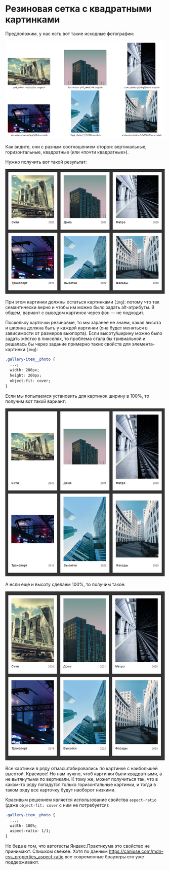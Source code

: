 # Резиновая сетка с квадратными картинками

Предположим, у нас есть вот такие исходные фотографии:

![Исходные картинки с разными соотношениями сторон](./images/source-photos.png "Исходные картинки с разными соотношениями сторон")

Как видите, они с разным соотношением сторон: вертикальные, горизонтальные, квадратные (или «почти квадратные»).

Нужно получить вот такой результат:

![Карточки с квадратными картинками](./images/target.png "Карточки с квадратными картинками")

При этом картинки должны остаться картинками (```img```): потому что так семантически верно и чтобы им можно было задать alt-атрибуты. В общем, вариант с выводом картинок через фон — не подходит.

Поскольку карточки резиновые, то мы заранее не знаем, какая высота и ширина должна быть у каждой картинки (она будет меняться в зависимости от размеров вьюпорта). Если высоту/ширину можно было задать жёстко в пикселях, то проблема стала бы тривиальной и решалась бы через задание примерно таких свойств для элемента-картинки (```img```):

```css
.gallery-item__photo {
  ...;
  width: 200px;
  height: 200px;
  object-fit: cover;
}
```

Если мы попытаемся установить для картинок ширину в 100%, то получим вот такой вариант:

![Карточки с картинками в оригинальном соотношении сторон](./images/problem-1.png "Карточки с картинками в оригинальном соотношении сторон")

А если ещё и высоту сделаем 100%, то получим такое:

![Картинки отмасштабировались по картинке с наибольшей высотой в ряду](./images/problem-2.png "Картинки отмасштабировались по картинке с наибольшей высотой в ряду")

Все картинки в ряду отмасштабировались по картинке с наибольшей высотой. Красивое! Но нам нужно, чтоб картинки были квадратными, а не вытянутыми по вертикали. К тому же, может получиться так, что в каком-то ряду попадутся только горизонтальные картинки, и тогда в таком ряду все карточку будут наоборот низкими.

Красивым решением является использование свойства ```aspect-ratio``` (даже ```object-fit: cover``` с ним не потребуется):

```css
.gallery-item__photo {
  ...;
  width: 100%;
  aspect-ratio: 1/1;
}
```

Но беда в том, что автотесты Яндекс.Практикума это свойство не принимают. Слишком свежее. Хотя по данным https://caniuse.com/mdn-css_properties_aspect-ratio все современные браузеры его уже поддерживают.





